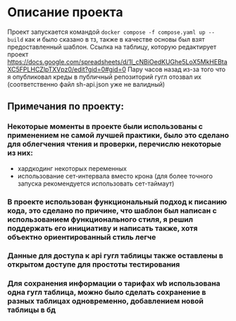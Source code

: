 # Описание проекта

Проект запускается командой `docker compose -f compose.yaml up --build` как и было сказано в тз, также в качестве основы был взят предоставленный шаблон.
Ссылка на таблицу, которую редактирует проект 
https://docs.google.com/spreadsheets/d/1I_cNBiOedKUGhe5LoX5MkHEBtaXC5FPLHCZlpTXVpz0/edit?gid=0#gid=0
Пару часов назад из-за того что я опубликовал креды в публичный репозиторий гугл отозвал их (соответственно файл sh-api.json уже не валидный) 

## Примечания по проекту:

### Некоторые моменты в проекте были использованы с применением не самой лучшей практики, было это сделано для облегчения чтения и проверки, перечислю некоторые из них:
- хардкодинг некоторых переменных
- использование сет-интервала вместо крона (для более точного запуска рекомендуется использовать сет-таймаут)


### В проекте использован функциональный подход к писанию кода, это сделано по причине, что шаблон был написан с использованием функционального стиля, я решил поддержать его инициативу и написать также, хотя объектно ориентированный стиль легче

### Данные для доступа к api гугл таблицы также оставлены в открытом доступе для простоты тестирования  

### Для сохранения информации о тарифах wb использована одна гугл таблица, можно было сделать сохранение в разных таблицах одновременно, добавлением новой таблицы в бд 

